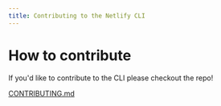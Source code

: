 ```yaml
---
title: Contributing to the Netlify CLI
---
```


# How to contribute

If you'd like to contribute to the CLI please checkout the repo!

[CONTRIBUTING.md](https://github.com/netlify/cli/blob/master/CONTRIBUTING.md)
